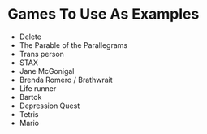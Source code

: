 # Games To Use As Examples

* Delete
* The Parable of the Parallegrams
* Trans person
* STAX
* Jane McGonigal
* Brenda Romero / Brathwrait
* Life runner
* Bartok
* Depression Quest
* Tetris
* Mario
